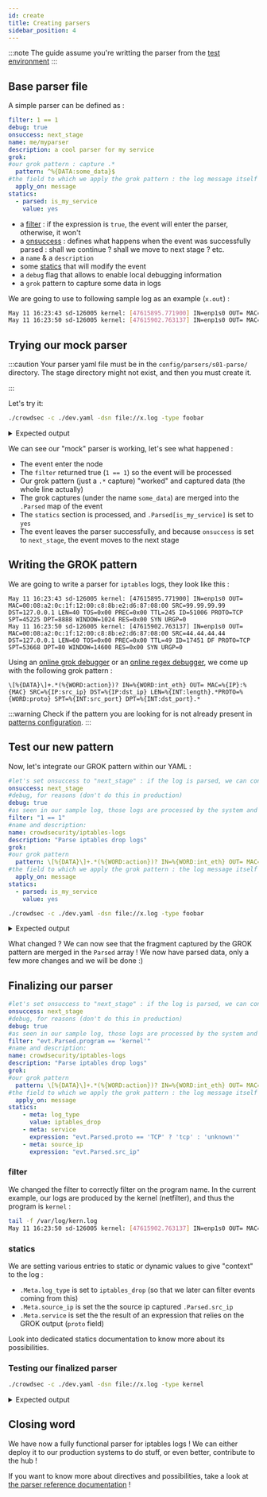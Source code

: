 ```yaml
---
id: create
title: Creating parsers
sidebar_position: 4
---
```


:::note
The guide assume you're writting the parser from the [test environment](/docs/contributing/contributing_test_env)
:::

## Base parser file

A simple parser can be defined as :

```yaml
filter: 1 == 1
debug: true
onsuccess: next_stage
name: me/myparser
description: a cool parser for my service
grok:
#our grok pattern : capture .*
  pattern: ^%{DATA:some_data}$
#the field to which we apply the grok pattern : the log message itself
  apply_on: message
statics:
  - parsed: is_my_service
    value: yes
```

 - a [filter](format#filter) : if the expression is `true`, the event will enter the parser, otherwise, it won't
 - a [onsuccess](format#onsuccess) : defines what happens when the event was successfully parsed : shall we continue ? shall we move to next stage ? etc.
 - a `name` & a `description`
 - some [statics](format#statics) that will modify the event
 - a `debug` flag that allows to enable local debugging information
 - a `grok` pattern to capture some data in logs

We are going to use to following sample log as an example (`x.out`) :
```bash
May 11 16:23:43 sd-126005 kernel: [47615895.771900] IN=enp1s0 OUT= MAC=00:08:a2:0c:1f:12:00:c8:8b:e2:d6:87:08:00 SRC=99.99.99.99 DST=127.0.0.1 LEN=40 TOS=0x00 PREC=0x00 TTL=245 ID=51006 PROTO=TCP SPT=45225 DPT=8888 WINDOW=1024 RES=0x00 SYN URGP=0 
May 11 16:23:50 sd-126005 kernel: [47615902.763137] IN=enp1s0 OUT= MAC=00:08:a2:0c:1f:12:00:c8:8b:e2:d6:87:08:00 SRC=44.44.44.44 DST=127.0.0.1 LEN=60 TOS=0x00 PREC=0x00 TTL=49 ID=17451 DF PROTO=TCP SPT=53668 DPT=80 WINDOW=14600 RES=0x00 SYN URGP=0 
```

## Trying our mock parser

:::caution
Your parser yaml file must be in the `config/parsers/s01-parse/` directory. The stage directory might not exist, and then you must create it.

:::

Let's try it:

```bash             
./crowdsec -c ./dev.yaml -dsn file://x.log -type foobar
```

<details>
  <summary>Expected output</summary>

```bash
INFO[20-08-2021 17:18:20] Crowdsec v1.1.1-linux-73e0bbaf93070f4a640eb5a22212b5dcf26699de 
INFO[20-08-2021 17:18:21] reading x.log at once                         type="file://x.log"
DEBU[20-08-2021 17:18:21] + Grok '^%{DA...' returned 1 entries to merge in Parsed  id=billowing-flower name=me/myparser stage=s01-parse
DEBU[20-08-2021 17:18:21] 	.Parsed['some_data'] = 'May 11 16:23:43 sd-126005 kernel: [47615895.771900] IN=enp1s0 OUT= MAC=00:08:a2:0c:1f:12:00:c8:8b:e2:d6:87:08:00 SRC=99.99.99.99 DST=127.0.0.1 LEN=40 TOS=0x00 PREC=0x00 TTL=245 ID=51006 PROTO=TCP SPT=45225 DPT=8888 WINDOW=1024 RES=0x00 SYN URGP=0 '  id=billowing-flower name=me/myparser stage=s01-parse
DEBU[20-08-2021 17:18:21] + Processing 1 statics                        id=billowing-flower name=me/myparser stage=s01-parse
DEBU[20-08-2021 17:18:21] .Parsed[is_my_service] = 'yes'                id=billowing-flower name=me/myparser stage=s01-parse
DEBU[20-08-2021 17:18:21] Event leaving node : ok                       id=billowing-flower name=me/myparser stage=s01-parse
DEBU[20-08-2021 17:18:21] move Event from stage s01-parse to s02-enrich  id=billowing-flower name=me/myparser stage=s01-parse
DEBU[20-08-2021 17:18:21] + Grok '^%{DA...' returned 1 entries to merge in Parsed  id=billowing-flower name=me/myparser stage=s01-parse
DEBU[20-08-2021 17:18:21] 	.Parsed['some_data'] = 'May 11 16:23:50 sd-126005 kernel: [47615902.763137] IN=enp1s0 OUT= MAC=00:08:a2:0c:1f:12:00:c8:8b:e2:d6:87:08:00 SRC=44.44.44.44 DST=127.0.0.1 LEN=60 TOS=0x00 PREC=0x00 TTL=49 ID=17451 DF PROTO=TCP SPT=53668 DPT=80 WINDOW=14600 RES=0x00 SYN URGP=0'  id=billowing-flower name=me/myparser stage=s01-parse
DEBU[20-08-2021 17:18:21] + Processing 1 statics                        id=billowing-flower name=me/myparser stage=s01-parse
DEBU[20-08-2021 17:18:21] .Parsed[is_my_service] = 'yes'                id=billowing-flower name=me/myparser stage=s01-parse
DEBU[20-08-2021 17:18:21] Event leaving node : ok                       id=billowing-flower name=me/myparser stage=s01-parse
DEBU[20-08-2021 17:18:21] move Event from stage s01-parse to s02-enrich  id=billowing-flower name=me/myparser stage=s01-parse
...
```
</details>


We can see our "mock" parser is working, let's see what happened :

 - The event enter the node
 - The `filter` returned true (`1 == 1`) so the event will be processed
 - Our grok pattern (just a `.*` capture) "worked" and captured data (the whole line actually)
 - The grok captures (under the name `some_data`) are merged into the `.Parsed` map of the event
 - The `statics` section is processed, and `.Parsed[is_my_service]` is set to `yes`
 - The event leaves the parser successfully, and because `onsuccess` is set to `next_stage`, the event moves to the next stage

## Writing the GROK pattern

We are going to write a parser for `iptables` logs, they look like this :

```
May 11 16:23:43 sd-126005 kernel: [47615895.771900] IN=enp1s0 OUT= MAC=00:08:a2:0c:1f:12:00:c8:8b:e2:d6:87:08:00 SRC=99.99.99.99 DST=127.0.0.1 LEN=40 TOS=0x00 PREC=0x00 TTL=245 ID=51006 PROTO=TCP SPT=45225 DPT=8888 WINDOW=1024 RES=0x00 SYN URGP=0 
May 11 16:23:50 sd-126005 kernel: [47615902.763137] IN=enp1s0 OUT= MAC=00:08:a2:0c:1f:12:00:c8:8b:e2:d6:87:08:00 SRC=44.44.44.44 DST=127.0.0.1 LEN=60 TOS=0x00 PREC=0x00 TTL=49 ID=17451 DF PROTO=TCP SPT=53668 DPT=80 WINDOW=14600 RES=0x00 SYN URGP=0 

```

Using an [online grok debugger](https://grokdebug.herokuapp.com/) or an [online regex debugger](https://www.debuggex.com/), we come up with the following grok pattern :

```
\[%{DATA}\]+.*(%{WORD:action})? IN=%{WORD:int_eth} OUT= MAC=%{IP}:%{MAC} SRC=%{IP:src_ip} DST=%{IP:dst_ip} LEN=%{INT:length}.*PROTO=%{WORD:proto} SPT=%{INT:src_port} DPT=%{INT:dst_port}.*
```

:::warning
Check if the pattern you are looking for is not already present in [patterns configuration](/docs/parsers/patterns).
:::

## Test our new pattern

Now, let's integrate our GROK pattern within our YAML :

```yaml
#let's set onsuccess to "next_stage" : if the log is parsed, we can consider it has been dealt with
onsuccess: next_stage
#debug, for reasons (don't do this in production)
debug: true
#as seen in our sample log, those logs are processed by the system and have a progname set to 'kernel'
filter: "1 == 1"
#name and description:
name: crowdsecurity/iptables-logs
description: "Parse iptables drop logs"
grok:
#our grok pattern
  pattern: \[%{DATA}\]+.*(%{WORD:action})? IN=%{WORD:int_eth} OUT= MAC=%{IP}:%{MAC} SRC=%{IP:src_ip} DST=%{IP:dst_ip} LEN=%{INT:length}.*PROTO=%{WORD:proto} SPT=%{INT:src_port} DPT=%{INT:dst_port}.*
#the field to which we apply the grok pattern : the log message itself
  apply_on: message
statics:
  - parsed: is_my_service
    value: yes
```


```bash
./crowdsec -c ./dev.yaml -dsn file://x.log -type foobar
```


<details>
  <summary>Expected output</summary>



 
```bash
INFO[20-08-2021 17:47:46] reading x.log at once                         type="file://x.log"
DEBU[20-08-2021 17:47:46] + Grok '[%{D...' returned 8 entries to merge in Parsed  id=summer-snowflake name=crowdsecurity/iptables-logs stage=s01-parse
DEBU[20-08-2021 17:47:46] 	.Parsed['proto'] = 'TCP'                     id=summer-snowflake name=crowdsecurity/iptables-logs stage=s01-parse
DEBU[20-08-2021 17:47:46] 	.Parsed['src_port'] = '45225'                id=summer-snowflake name=crowdsecurity/iptables-logs stage=s01-parse
DEBU[20-08-2021 17:47:46] 	.Parsed['dst_port'] = '8888'                 id=summer-snowflake name=crowdsecurity/iptables-logs stage=s01-parse
DEBU[20-08-2021 17:47:46] 	.Parsed['action'] = ''                       id=summer-snowflake name=crowdsecurity/iptables-logs stage=s01-parse
DEBU[20-08-2021 17:47:46] 	.Parsed['int_eth'] = 'enp1s0'                id=summer-snowflake name=crowdsecurity/iptables-logs stage=s01-parse
DEBU[20-08-2021 17:47:46] 	.Parsed['src_ip'] = '99.99.99.99'            id=summer-snowflake name=crowdsecurity/iptables-logs stage=s01-parse
DEBU[20-08-2021 17:47:46] 	.Parsed['dst_ip'] = '127.0.0.1'              id=summer-snowflake name=crowdsecurity/iptables-logs stage=s01-parse
DEBU[20-08-2021 17:47:46] 	.Parsed['length'] = '40'                     id=summer-snowflake name=crowdsecurity/iptables-logs stage=s01-parse
DEBU[20-08-2021 17:47:46] + Processing 1 statics                        id=summer-snowflake name=crowdsecurity/iptables-logs stage=s01-parse
DEBU[20-08-2021 17:47:46] .Parsed[is_my_service] = 'yes'                id=summer-snowflake name=crowdsecurity/iptables-logs stage=s01-parse
DEBU[20-08-2021 17:47:46] Event leaving node : ok                       id=summer-snowflake name=crowdsecurity/iptables-logs stage=s01-parse
DEBU[20-08-2021 17:47:46] move Event from stage s01-parse to s02-enrich  id=summer-snowflake name=crowdsecurity/iptables-logs stage=s01-parse
WARN[20-08-2021 17:47:46] Acquisition is finished, shutting down       
DEBU[20-08-2021 17:47:46] + Grok '\[%{D...' returned 8 entries to merge in Parsed  id=summer-snowflake name=crowdsecurity/iptables-logs stage=s01-parse
DEBU[20-08-2021 17:47:46] 	.Parsed['length'] = '60'                     id=summer-snowflake name=crowdsecurity/iptables-logs stage=s01-parse
DEBU[20-08-2021 17:47:46] 	.Parsed['proto'] = 'TCP'                     id=summer-snowflake name=crowdsecurity/iptables-logs stage=s01-parse
DEBU[20-08-2021 17:47:46] 	.Parsed['src_port'] = '53668'                id=summer-snowflake name=crowdsecurity/iptables-logs stage=s01-parse
DEBU[20-08-2021 17:47:46] 	.Parsed['dst_port'] = '80'                   id=summer-snowflake name=crowdsecurity/iptables-logs stage=s01-parse
DEBU[20-08-2021 17:47:46] 	.Parsed['action'] = ''                       id=summer-snowflake name=crowdsecurity/iptables-logs stage=s01-parse
DEBU[20-08-2021 17:47:46] 	.Parsed['int_eth'] = 'enp1s0'                id=summer-snowflake name=crowdsecurity/iptables-logs stage=s01-parse
DEBU[20-08-2021 17:47:46] 	.Parsed['src_ip'] = '44.44.44.44'            id=summer-snowflake name=crowdsecurity/iptables-logs stage=s01-parse
DEBU[20-08-2021 17:47:46] 	.Parsed['dst_ip'] = '127.0.0.1'              id=summer-snowflake name=crowdsecurity/iptables-logs stage=s01-parse
DEBU[20-08-2021 17:47:46] + Processing 1 statics                        id=summer-snowflake name=crowdsecurity/iptables-logs stage=s01-parse
DEBU[20-08-2021 17:47:46] .Parsed[is_my_service] = 'yes'                id=summer-snowflake name=crowdsecurity/iptables-logs stage=s01-parse
DEBU[20-08-2021 17:47:46] Event leaving node : ok                       id=summer-snowflake name=crowdsecurity/iptables-logs stage=s01-parse
DEBU[20-08-2021 17:47:46] move Event from stage s01-parse to s02-enrich  id=summer-snowflake name=crowdsecurity/iptables-logs stage=s01-parse
...
```


</details>

What changed ? We can now see that the fragment captured by the GROK pattern are merged in the `Parsed` array !
We now have parsed data, only a few more changes and we will be done :)

## Finalizing our parser

```yaml
#let's set onsuccess to "next_stage" : if the log is parsed, we can consider it has been dealt with
onsuccess: next_stage
#debug, for reasons (don't do this in production)
debug: true
#as seen in our sample log, those logs are processed by the system and have a progname set to 'kernel'
filter: "evt.Parsed.program == 'kernel'"
#name and description:
name: crowdsecurity/iptables-logs
description: "Parse iptables drop logs"
grok:
#our grok pattern
  pattern: \[%{DATA}\]+.*(%{WORD:action})? IN=%{WORD:int_eth} OUT= MAC=%{IP}:%{MAC} SRC=%{IP:src_ip} DST=%{IP:dst_ip} LEN=%{INT:length}.*PROTO=%{WORD:proto} SPT=%{INT:src_port} DPT=%{INT:dst_port}.*
#the field to which we apply the grok pattern : the log message itself
  apply_on: message
statics:
    - meta: log_type
      value: iptables_drop
    - meta: service
      expression: "evt.Parsed.proto == 'TCP' ? 'tcp' : 'unknown'"
    - meta: source_ip
      expression: "evt.Parsed.src_ip"
```

### filter

We changed the filter to correctly filter on the program name.
In the current example, our logs are produced by the kernel (netfilter), and thus the program is `kernel` :

```bash
tail -f /var/log/kern.log
May 11 16:23:50 sd-126005 kernel: [47615902.763137] IN=enp1s0 OUT= MAC=00:08:a2:0c:1f:12:00:c8:8b:e2:d6:87:08:00 SRC=44.44.44.44 DST=127.0.0.1 LEN=60 TOS=0x00 PREC=0x00 TTL=49 ID=17451 DF PROTO=TCP SPT=53668 DPT=80 WINDOW=14600 RES=0x00 SYN URGP=0 
```

### statics

We are setting various entries to static or dynamic values to give "context" to the log :

  - `.Meta.log_type` is set to `iptables_drop` (so that we later can filter events coming from this)
  - `.Meta.source_ip` is set the the source ip captured  `.Parsed.src_ip`
  - `.Meta.service` is set the the result of an expression that relies on the GROK output (`proto` field)
  
Look into dedicated statics documentation to know more about its possibilities.


### Testing our finalized parser


```bash
./crowdsec -c ./dev.yaml -dsn file://x.log -type kernel
```

<details>
  <summary>Expected output</summary>

```bash
...
INFO[20-08-2021 17:49:02] reading x.log at once                         type="file://x.log"
DEBU[20-08-2021 17:49:02] eval(evt.Parsed.program == 'kernel') = TRUE   id=withered-sun name=crowdsecurity/iptables-logs stage=s01-parse
DEBU[20-08-2021 17:49:02] eval variables:                               id=withered-sun name=crowdsecurity/iptables-logs stage=s01-parse
DEBU[20-08-2021 17:49:02]        evt.Parsed.program = 'kernel'          id=withered-sun name=crowdsecurity/iptables-logs stage=s01-parse
DEBU[20-08-2021 17:49:02] + Grok '[%{D...' returned 8 entries to merge in Parsed  id=withered-sun name=crowdsecurity/iptables-logs stage=s01-parse
DEBU[20-08-2021 17:49:02] 	.Parsed['proto'] = 'TCP'                     id=withered-sun name=crowdsecurity/iptables-logs stage=s01-parse
DEBU[20-08-2021 17:49:02] 	.Parsed['src_port'] = '45225'                id=withered-sun name=crowdsecurity/iptables-logs stage=s01-parse
DEBU[20-08-2021 17:49:02] 	.Parsed['dst_port'] = '8888'                 id=withered-sun name=crowdsecurity/iptables-logs stage=s01-parse
DEBU[20-08-2021 17:49:02] 	.Parsed['action'] = ''                       id=withered-sun name=crowdsecurity/iptables-logs stage=s01-parse
DEBU[20-08-2021 17:49:02] 	.Parsed['int_eth'] = 'enp1s0'                id=withered-sun name=crowdsecurity/iptables-logs stage=s01-parse
DEBU[20-08-2021 17:49:02] 	.Parsed['src_ip'] = '99.99.99.99'            id=withered-sun name=crowdsecurity/iptables-logs stage=s01-parse
DEBU[20-08-2021 17:49:02] 	.Parsed['dst_ip'] = '127.0.0.1'              id=withered-sun name=crowdsecurity/iptables-logs stage=s01-parse
DEBU[20-08-2021 17:49:02] 	.Parsed['length'] = '40'                     id=withered-sun name=crowdsecurity/iptables-logs stage=s01-parse
DEBU[20-08-2021 17:49:02] + Processing 3 statics                        id=withered-sun name=crowdsecurity/iptables-logs stage=s01-parse
DEBU[20-08-2021 17:49:02] .Meta[log_type] = 'iptables_drop'             id=withered-sun name=crowdsecurity/iptables-logs stage=s01-parse
DEBU[20-08-2021 17:49:02] .Meta[service] = 'tcp'                        id=withered-sun name=crowdsecurity/iptables-logs stage=s01-parse
DEBU[20-08-2021 17:49:02] .Meta[source_ip] = '99.99.99.99'              id=withered-sun name=crowdsecurity/iptables-logs stage=s01-parse
DEBU[20-08-2021 17:49:02] Event leaving node : ok                       id=withered-sun name=crowdsecurity/iptables-logs stage=s01-parse
DEBU[20-08-2021 17:49:02] move Event from stage s01-parse to s02-enrich  id=withered-sun name=crowdsecurity/iptables-logs stage=s01-parse
WARN[20-08-2021 17:49:02] Acquisition is finished, shutting down       
DEBU[20-08-2021 17:49:02] eval(evt.Parsed.program == 'kernel') = TRUE   id=withered-sun name=crowdsecurity/iptables-logs stage=s01-parse
DEBU[20-08-2021 17:49:02] eval variables:                               id=withered-sun name=crowdsecurity/iptables-logs stage=s01-parse
DEBU[20-08-2021 17:49:02]        evt.Parsed.program = 'kernel'          id=withered-sun name=crowdsecurity/iptables-logs stage=s01-parse
DEBU[20-08-2021 17:49:02] + Grok '\[%{D...' returned 8 entries to merge in Parsed  id=withered-sun name=crowdsecurity/iptables-logs stage=s01-parse
DEBU[20-08-2021 17:49:02] 	.Parsed['src_ip'] = '44.44.44.44'            id=withered-sun name=crowdsecurity/iptables-logs stage=s01-parse
DEBU[20-08-2021 17:49:02] 	.Parsed['dst_ip'] = '127.0.0.1'              id=withered-sun name=crowdsecurity/iptables-logs stage=s01-parse
DEBU[20-08-2021 17:49:02] 	.Parsed['length'] = '60'                     id=withered-sun name=crowdsecurity/iptables-logs stage=s01-parse
DEBU[20-08-2021 17:49:02] 	.Parsed['proto'] = 'TCP'                     id=withered-sun name=crowdsecurity/iptables-logs stage=s01-parse
DEBU[20-08-2021 17:49:02] 	.Parsed['src_port'] = '53668'                id=withered-sun name=crowdsecurity/iptables-logs stage=s01-parse
DEBU[20-08-2021 17:49:02] 	.Parsed['dst_port'] = '80'                   id=withered-sun name=crowdsecurity/iptables-logs stage=s01-parse
DEBU[20-08-2021 17:49:02] 	.Parsed['action'] = ''                       id=withered-sun name=crowdsecurity/iptables-logs stage=s01-parse
DEBU[20-08-2021 17:49:02] 	.Parsed['int_eth'] = 'enp1s0'                id=withered-sun name=crowdsecurity/iptables-logs stage=s01-parse
DEBU[20-08-2021 17:49:02] + Processing 3 statics                        id=withered-sun name=crowdsecurity/iptables-logs stage=s01-parse
DEBU[20-08-2021 17:49:02] .Meta[log_type] = 'iptables_drop'             id=withered-sun name=crowdsecurity/iptables-logs stage=s01-parse
DEBU[20-08-2021 17:49:02] .Meta[service] = 'tcp'                        id=withered-sun name=crowdsecurity/iptables-logs stage=s01-parse
DEBU[20-08-2021 17:49:02] .Meta[source_ip] = '44.44.44.44'              id=withered-sun name=crowdsecurity/iptables-logs stage=s01-parse
DEBU[20-08-2021 17:49:02] Event leaving node : ok                       id=withered-sun name=crowdsecurity/iptables-logs stage=s01-parse
DEBU[20-08-2021 17:49:02] move Event from stage s01-parse to s02-enrich  id=withered-sun name=crowdsecurity/iptables-logs stage=s01-parse
...
```
</details>

## Closing word

We have now a fully functional parser for iptables logs !
We can either deploy it to our production systems to do stuff, or even better, contribute to the hub !

If you want to know more about directives and possibilities, take a look at [the parser reference documentation](/docs/parsers/format) !

